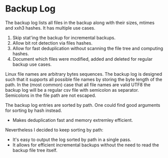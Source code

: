 # Backup Log

The backup log lists all files in the backup along with their sizes, mtimes and xxh3 hashes. It has multiple use cases.
1. Skip stat'ing the backup for incremental backups.
2. Allow bit rot detection via files hashes.
3. Allow for fast deduplication without scanning the file tree and computing hashes.
4. Document which files were modified, added and deleted for regular backup use cases.

Linux file names are arbitrary bytes sequences. The backup log is designed such that it supports all possible file names by storing the byte length of the path. In the (most common) case that all file names are valid UTF8 the backup log will be a regular csv file with semicolon as separator. Semicolons in the file path are not escaped.

The backup log entries are sorted by path. One could find good arguments for sorting by hash instead.

* Makes deduplication fast and memory extremley efficient.

Nevertheless I decided to keep sorting by path:
* It's easy to output the log sorted by path in a single pass. 
* It allows for efficient incremental backups without the need to read the backup file tree itself.




